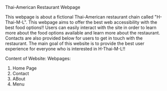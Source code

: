 Thai-American Restaurant Webpage 

This webpage is about a fictional Thai-American restaurant chain called "H-Thai-M-L". This webpage aims to offer the best web accessibility with the best food options!! Users can easily interact with the site in order to learn more about the food options available and learn more about the restaurant. Contacts are also provided below for users to get in touch with the restaurant. The main goal of this website is to provide the best user experience for everyone who is interested in H-Thai-M-L!!

Content of Website:
Webpages:
1. Home Page
2. Contact
3. ABout 
4. Menu


